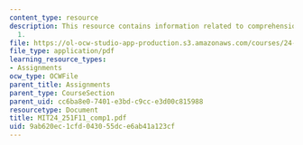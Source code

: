 ```yaml
---
content_type: resource
description: This resource contains information related to comprehension exercise
  1.
file: https://ol-ocw-studio-app-production.s3.amazonaws.com/courses/24-251-introduction-to-philosophy-of-language-fall-2011/9ab620ec1cfd043055dce6ab41a123cf_MIT24_251F11_comp1.pdf
file_type: application/pdf
learning_resource_types:
- Assignments
ocw_type: OCWFile
parent_title: Assignments
parent_type: CourseSection
parent_uid: cc6ba8e0-7401-e3bd-c9cc-e3d00c815988
resourcetype: Document
title: MIT24_251F11_comp1.pdf
uid: 9ab620ec-1cfd-0430-55dc-e6ab41a123cf
---
```

